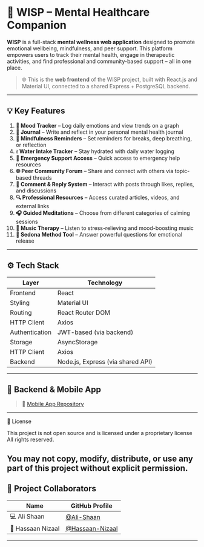 # 🌿 WISP – Mental Healthcare Companion

**WISP** is a full-stack **mental wellness web application** designed to promote emotional wellbeing, mindfulness, and peer support. This platform empowers users to track their mental health, engage in therapeutic activities, and find professional and community-based support – all in one place.

> 🌐 This is the **web frontend** of the WISP project, built with React.js and Material UI, connected to a shared Express + PostgreSQL backend.

---

## 💡 Key Features

1. **🧠 Mood Tracker** – Log daily emotions and view trends on a graph  
2. **📓 Journal** – Write and reflect in your personal mental health journal  
3. **🔔 Mindfulness Reminders** – Set reminders for breaks, deep breathing, or reflection  
4. **💧 Water Intake Tracker** – Stay hydrated with daily water logging  
5. **📲 Emergency Support Access** – Quick access to emergency help resources  
6. **🌐 Peer Community Forum** – Share and connect with others via topic-based threads  
7. **💬 Comment & Reply System** – Interact with posts through likes, replies, and discussions  
8. **🔍 Professional Resources** – Access curated articles, videos, and external links  
9. **🎧 Guided Meditations** – Choose from different categories of calming sessions  
10. **🎵 Music Therapy** – Listen to stress-relieving and mood-boosting music  
11. **🧘 Sedona Method Tool** – Answer powerful questions for emotional release

---

## ⚙️ Tech Stack

| Layer           | Technology                               |
|----------------|-------------------------------------------|
| Frontend        | React |
| Styling         | Material UI |
| Routing         | React Router DOM                         |
| HTTP Client     | Axios                                     |
| Authentication  | JWT-based (via backend)                  |
| Storage            | AsyncStorage                                      |
| HTTP Client        | Axios                                             |
| Backend            | Node.js, Express (via shared API)                 |
---

## 🔗 Backend & Mobile App


> 📱 [Mobile App Repository](https://github.com/Ali-Shaan/WISP_Mobile_App.git)

---
📄 License

This project is not open source and is licensed under a proprietary license 
All rights reserved.

You may not copy, modify, distribute, or use any part of this project without explicit permission.
---
## 👥 Project Collaborators

| Name              | GitHub Profile                          |
|-------------------|------------------------------------------|
| 💻 Ali Shaan       | [@Ali-Shaan](https://github.com/Ali-Shaan) |
| 📱  Hassaan Nizaal  | [@Hassaan-Nizaal](https://github.com/hassannizaal) |

---
